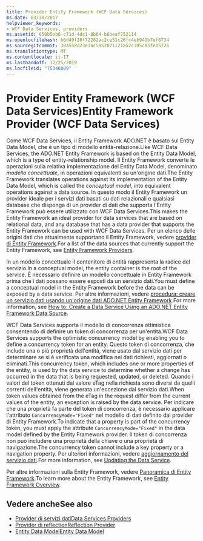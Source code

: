 ```yaml
---
title: Provider Entity Framework (WCF Data Services)
ms.date: 03/30/2017
helpviewer_keywords:
- WCF Data Services, providers
ms.assetid: 650b5eb6-c71d-4dc1-8b64-b6beaf752114
ms.openlocfilehash: b6d49f20f72282ac2ce51c26fc4eb941b7ef6734
ms.sourcegitcommit: 30a558d23e3ac5a52071121a52c305c85fe15726
ms.translationtype: MT
ms.contentlocale: it-IT
ms.lasthandoff: 12/25/2019
ms.locfileid: "75346089"
---
```

# <a name="entity-framework-provider-wcf-data-services"></a><span data-ttu-id="a517c-102">Provider Entity Framework (WCF Data Services)</span><span class="sxs-lookup"><span data-stu-id="a517c-102">Entity Framework Provider (WCF Data Services)</span></span>
<span data-ttu-id="a517c-103">Come WCF Data Services, il Entity Framework ADO.NET è basato sul Entity Data Model, che è un tipo di modello entità-relazione.</span><span class="sxs-lookup"><span data-stu-id="a517c-103">Like WCF Data Services, the ADO.NET Entity Framework is based on the Entity Data Model, which is a type of entity-relationship model.</span></span> <span data-ttu-id="a517c-104">Il Entity Framework converte le operazioni sulla relativa implementazione del Entity Data Model, denominato *modello concettuale*, in operazioni equivalenti su un'origine dati.</span><span class="sxs-lookup"><span data-stu-id="a517c-104">The Entity Framework translates operations against its implementation of the Entity Data Model, which is called the *conceptual model*, into equivalent operations against a data source.</span></span> <span data-ttu-id="a517c-105">In questo modo il Entity Framework un provider ideale per i servizi dati basati su dati relazionali e qualsiasi database che disponga di un provider di dati che supporta l'Entity Framework può essere utilizzato con WCF Data Services.</span><span class="sxs-lookup"><span data-stu-id="a517c-105">This makes the Entity Framework an ideal provider for data services that are based on relational data, and any database that has a data provider that supports the Entity Framework can be used with WCF Data Services.</span></span> <span data-ttu-id="a517c-106">Per un elenco delle origini dati che attualmente supportano il Entity Framework, vedere [provider di Entity Framework](/ef/ef6/fundamentals/providers/).</span><span class="sxs-lookup"><span data-stu-id="a517c-106">For a list of the data sources that currently support the Entity Framework, see [Entity Framework Providers](/ef/ef6/fundamentals/providers/).</span></span>
  
 <span data-ttu-id="a517c-107">In un modello concettuale il contenitore di entità rappresenta la radice del servizio.</span><span class="sxs-lookup"><span data-stu-id="a517c-107">In a conceptual model, the entity container is the root of the service.</span></span> <span data-ttu-id="a517c-108">È necessario definire un modello concettuale in Entity Framework prima che i dati possano essere esposti da un servizio dati.</span><span class="sxs-lookup"><span data-stu-id="a517c-108">You must define a conceptual model in the Entity Framework before the data can be exposed by a data service.</span></span> <span data-ttu-id="a517c-109">Per altre informazioni, vedere [procedura: creare un servizio dati usando un'origine dati ADO.NET Entity Framework](create-a-data-service-using-an-adonet-ef-data-wcf.md).</span><span class="sxs-lookup"><span data-stu-id="a517c-109">For more information, see [How to: Create a Data Service Using an ADO.NET Entity Framework Data Source](create-a-data-service-using-an-adonet-ef-data-wcf.md).</span></span>  
  
 <span data-ttu-id="a517c-110">WCF Data Services supporta il modello di concorrenza ottimistica consentendo di definire un token di concorrenza per un'entità.</span><span class="sxs-lookup"><span data-stu-id="a517c-110">WCF Data Services supports the optimistic concurrency model by enabling you to define a concurrency token for an entity.</span></span> <span data-ttu-id="a517c-111">Questo token di concorrenza, che include una o più proprietà dell'entità, viene usato dal servizio dati per determinare se si è verificata una modifica nei dati richiesti, aggiornati o eliminati.</span><span class="sxs-lookup"><span data-stu-id="a517c-111">This concurrency token, which includes one or more properties of the entity, is used by the data service to determine whether a change has occurred in the data that is being requested, updated, or deleted.</span></span> <span data-ttu-id="a517c-112">Quando i valori del token ottenuti dal valore eTag nella richiesta sono diversi da quelli correnti dell'entità, viene generata un'eccezione dal servizio dati.</span><span class="sxs-lookup"><span data-stu-id="a517c-112">When token values obtained from the eTag in the request differ from the current values of the entity, an exception is raised by the data service.</span></span> <span data-ttu-id="a517c-113">Per indicare che una proprietà fa parte del token di concorrenza, è necessario applicare l'attributo `ConcurrencyMode="Fixed"` nel modello di dati definito dal provider di Entity Framework.</span><span class="sxs-lookup"><span data-stu-id="a517c-113">To indicate that a property is part of the concurrency token, you must apply the attribute `ConcurrencyMode="Fixed"` in the data model defined by the Entity Framework provider.</span></span> <span data-ttu-id="a517c-114">Il token di concorrenza non può includere una proprietà della chiave o una proprietà di navigazione.</span><span class="sxs-lookup"><span data-stu-id="a517c-114">The concurrency token cannot include a key property or a navigation property.</span></span> <span data-ttu-id="a517c-115">Per ulteriori informazioni, vedere [aggiornamento del servizio dati](updating-the-data-service-wcf-data-services.md).</span><span class="sxs-lookup"><span data-stu-id="a517c-115">For more information, see [Updating the Data Service](updating-the-data-service-wcf-data-services.md).</span></span>  
  
 <span data-ttu-id="a517c-116">Per altre informazioni sulla Entity Framework, vedere [Panoramica di Entity Framework](../adonet/ef/overview.md).</span><span class="sxs-lookup"><span data-stu-id="a517c-116">To learn more about the Entity Framework, see [Entity Framework Overview](../adonet/ef/overview.md).</span></span>  
  
## <a name="see-also"></a><span data-ttu-id="a517c-117">Vedere anche</span><span class="sxs-lookup"><span data-stu-id="a517c-117">See also</span></span>

- [<span data-ttu-id="a517c-118">Provider di servizi dati</span><span class="sxs-lookup"><span data-stu-id="a517c-118">Data Services Providers</span></span>](data-services-providers-wcf-data-services.md)
- [<span data-ttu-id="a517c-119">Provider di reflection</span><span class="sxs-lookup"><span data-stu-id="a517c-119">Reflection Provider</span></span>](reflection-provider-wcf-data-services.md)
- [<span data-ttu-id="a517c-120">Entity Data Model</span><span class="sxs-lookup"><span data-stu-id="a517c-120">Entity Data Model</span></span>](../adonet/entity-data-model.md)
